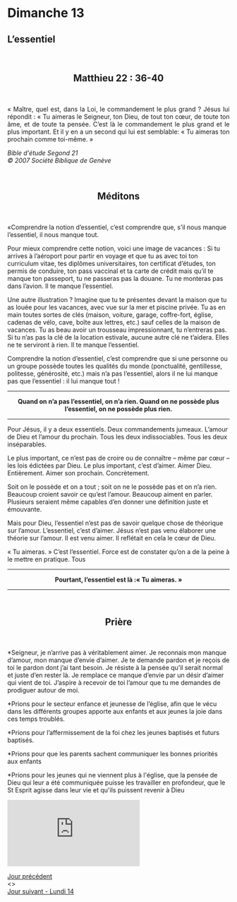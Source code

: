 # Dimanche 13

## L’essentiel
<br/>
<center><h2>Matthieu 22 : 36-40 </h2></center>
<br/>

<p align="justify">
« Maître, quel est, dans la Loi, le commandement le plus grand ?
Jésus lui répondit : « Tu aimeras le Seigneur, ton Dieu, de tout ton cœur, de toute ton âme, et de toute ta pensée. C’est là le commandement le plus grand et le plus important. Et il y en a un second qui lui est semblable: « Tu aimeras ton prochain comme toi-même. »
</p>

<i>Bible d'étude Segond 21<br />
© 2007 Société Biblique de Genève</i>

<br/>
<center><h2>Méditons</h2></center>
<br/>
<p>
«Comprendre la notion d’essentiel, c’est comprendre que, s’il nous manque l’essentiel, il nous manque tout.

Pour mieux comprendre cette notion, voici une image de vacances :
Si tu arrives à l’aéroport pour partir en voyage et que tu as avec toi ton curriculum vitae, tes diplômes universitaires, ton certificat d’études, ton permis de conduire, ton pass vaccinal et ta carte de crédit mais qu’il te manque ton passeport, tu ne passeras pas la douane. Tu ne monteras pas dans l’avion. Il te manque l’essentiel.

Une autre illustration ? Imagine que tu te présentes devant la maison que tu as louée pour les vacances, avec vue sur la mer et piscine privée. Tu as en main toutes sortes de clés (maison, voiture, garage, coffre-fort, église, cadenas de vélo, cave, boîte aux lettres, etc.) sauf celles de la maison de vacances. Tu as beau avoir un trousseau impressionnant, tu n’entreras pas. Si tu n’as pas la clé de la location estivale, aucune autre clé ne t’aidera. Elles ne te serviront à rien.
Il te manque l’essentiel.

Comprendre la notion d’essentiel, c’est comprendre que si une personne ou un groupe possède toutes les qualités du monde (ponctualité, gentillesse, politesse, générosité, etc.) mais n’a pas l’essentiel, alors il ne lui manque pas que l’essentiel : il lui manque tout !
<hr />
<center><b>
Quand on n’a pas l’essentiel, on n’a rien.
Quand on ne possède plus l’essentiel,
on ne possède plus rien.
</b></center>
<hr />
Pour Jésus, il y a deux essentiels. Deux commandements jumeaux. L’amour de Dieu et l’amour du prochain. Tous les deux indissociables. Tous les deux inséparables.

Le plus important, ce n’est pas de croire ou de connaître – même par cœur – les lois édictées par Dieu. Le plus important, c’est d’aimer.
Aimer Dieu. Entièrement.
Aimer son prochain. Concrètement.

Soit on le possède et on a tout ; soit on ne le possède pas et on n’a rien.
Beaucoup croient savoir ce qu’est l’amour. Beaucoup aiment en parler.
Plusieurs seraient même capables d’en donner une définition juste et émouvante.

Mais pour Dieu, l’essentiel n’est pas de savoir quelque chose de théorique sur l’amour. L’essentiel, c’est d’aimer.
Jésus n’est pas venu élaborer une théorie sur l’amour. Il est venu aimer.
Il reflétait en cela le cœur de Dieu.

« Tu aimeras. » C’est l’essentiel.
Force est de constater qu’on a de la peine à le mettre en pratique. Tous
<hr />
<center><b>
Pourtant, l’essentiel est là :« Tu aimeras. »
</b></center>
<hr />
</p>

<br/>
<center><h2>Prière</h2></center>
<br/>

<p align="justify">

*Seigneur, je n’arrive pas à véritablement aimer. Je reconnais mon manque d’amour, mon manque d’envie d’aimer.
Je te demande pardon et je reçois de toi le pardon dont j’ai tant besoin.
Je résiste à la pensée qu’il serait normal et juste d’en rester là.
Je remplace ce manque d’envie par un désir d’aimer qui vient de toi.
J’aspire à recevoir de toi l’amour que tu me demandes de prodiguer autour de moi.

*Prions pour le secteur enfance et jeunesse de l’église, afin que le vécu dans les différents groupes apporte aux enfants et aux jeunes la joie dans ces temps troublés.

*Prions pour l’affermissement de la foi chez les jeunes baptisés et futurs baptisés.

*Prions pour que les parents sachent communiquer les bonnes priorités aux enfants

*Prions pour les jeunes qui ne viennent plus à l'église, que la pensée de Dieu qui leur a été communiquée puisse les travailler en profondeur, que le St Esprit agisse dans leur vie et qu'ils puissent revenir à Dieu
</p>

<div class="container">
<iframe src="https://www.youtube.com/embed/5u1JAFzRLLY"
frameborder="0" allowfullscreen class="video"></iframe>
</div>

[Jour précédent](jours.md)<br/> <> <br/>
[Jour suivant - Lundi 14](lundi.md)
